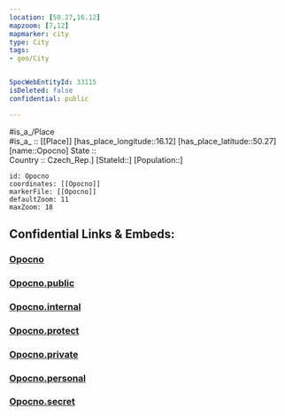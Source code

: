 ```yaml
---
location: [50.27,16.12] 
mapzoom: [7,12] 
mapmarker: city 
type: City
tags:
- geo/City


SpocWebEntityId: 33115
isDeleted: false
confidential: public

---
```

#is_a_/Place  
#is_a_ :: [[Place]] 
[has_place_longitude::16.12] 
[has_place_latitude::50.27] 
[name::Opocno] 
State ::  
Country :: Czech_Rep.] 
[StateId::] 
[Population::] 



```leaflet
id: Opocno
coordinates: [[Opocno]] 
markerFile: [[Opocno]] 
defaultZoom: 11 
maxZoom: 18
```


## Confidential Links & Embeds: 

### [Opocno](/_Standards/Earth/Continent/Europe/Europe~Central/Czech_Republic/regions~Czech_Republic/Královéhradecký/City/Opocno.md) 

### [Opocno.public](/_public/Earth/Continent/Europe/Europe~Central/Czech_Republic/regions~Czech_Republic/Královéhradecký/City/Opocno.public.md) 

### [Opocno.internal](/_internal/Earth/Continent/Europe/Europe~Central/Czech_Republic/regions~Czech_Republic/Královéhradecký/City/Opocno.internal.md) 

### [Opocno.protect](/_protect/Earth/Continent/Europe/Europe~Central/Czech_Republic/regions~Czech_Republic/Královéhradecký/City/Opocno.protect.md) 

### [Opocno.private](/_private/Earth/Continent/Europe/Europe~Central/Czech_Republic/regions~Czech_Republic/Královéhradecký/City/Opocno.private.md) 

### [Opocno.personal](/_personal/Earth/Continent/Europe/Europe~Central/Czech_Republic/regions~Czech_Republic/Královéhradecký/City/Opocno.personal.md) 

### [Opocno.secret](/_secret/Earth/Continent/Europe/Europe~Central/Czech_Republic/regions~Czech_Republic/Královéhradecký/City/Opocno.secret.md)

